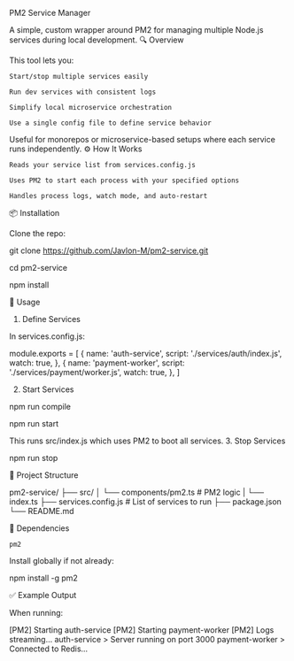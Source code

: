 PM2 Service Manager

A simple, custom wrapper around PM2 for managing multiple Node.js services during local development.
🔍 Overview

This tool lets you:

    Start/stop multiple services easily

    Run dev services with consistent logs

    Simplify local microservice orchestration

    Use a single config file to define service behavior

Useful for monorepos or microservice-based setups where each service runs independently.
⚙️ How It Works

    Reads your service list from services.config.js

    Uses PM2 to start each process with your specified options

    Handles process logs, watch mode, and auto-restart

📦 Installation

Clone the repo:

git clone https://github.com/Javlon-M/pm2-service.git

cd pm2-service

npm install

🚀 Usage
1. Define Services

In services.config.js:

module.exports = [
  {
    name: 'auth-service',
    script: './services/auth/index.js',
    watch: true,
  },
  {
    name: 'payment-worker',
    script: './services/payment/worker.js',
    watch: true,
  },
]

2. Start Services

npm run compile

npm run start

This runs src/index.js which uses PM2 to boot all services.
3. Stop Services

npm run stop

📁 Project Structure

pm2-service/
├── src/
│   └── components/pm2.ts     # PM2 logic
|   └── index.ts
├── services.config.js        # List of services to run
├── package.json
└── README.md

📌 Dependencies

    pm2

Install globally if not already:

npm install -g pm2

✅ Example Output

When running:

[PM2] Starting auth-service
[PM2] Starting payment-worker
[PM2] Logs streaming...
auth-service > Server running on port 3000
payment-worker > Connected to Redis...
